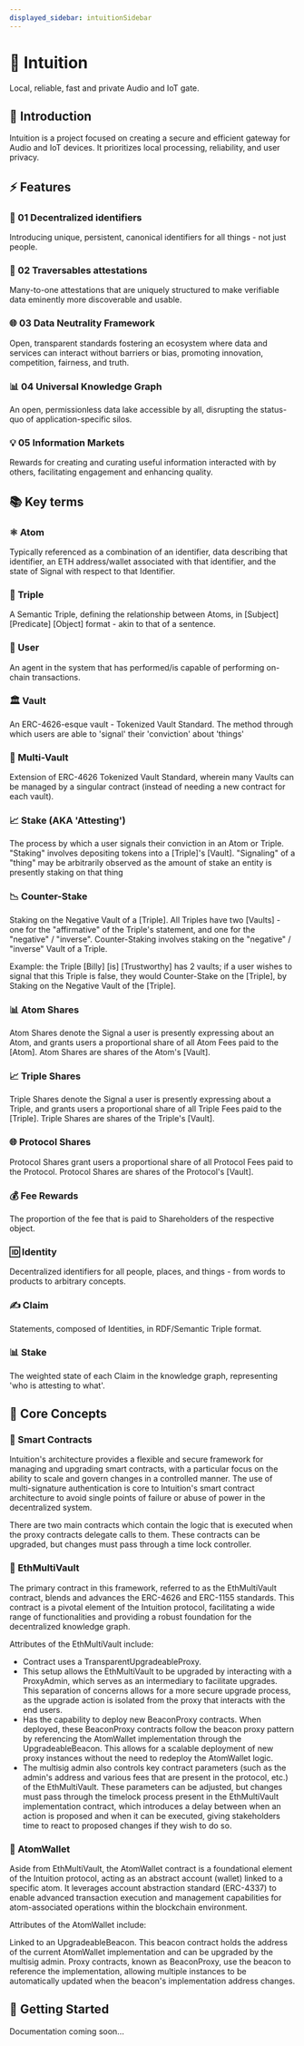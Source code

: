 ```yaml
---
displayed_sidebar: intuitionSidebar
---
```


# 🧠 Intuition

Local, reliable, fast and private Audio and IoT gate.

## 🌟 Introduction

Intuition is a project focused on creating a secure and efficient gateway for Audio and IoT devices. It prioritizes local processing, reliability, and user privacy.

## ⚡ Features

### 🔑 01 Decentralized identifiers
Introducing unique, persistent, canonical identifiers for all things - not just people.

### 🔄 02 Traversables attestations
Many-to-one attestations that are uniquely structured to make verifiable data eminently more discoverable and usable.

### 🌐 03 Data Neutrality Framework
Open, transparent standards fostering an ecosystem where data and services can interact without barriers or bias, promoting innovation, competition, fairness, and truth.

### 📊 04 Universal Knowledge Graph
An open, permissionless data lake accessible by all, disrupting the status-quo of application-specific silos.

### 💡 05 Information Markets
Rewards for creating and curating useful information interacted with by others, facilitating engagement and enhancing quality.

## 📚 Key terms 

### ⚛️ Atom
Typically referenced as a combination of an identifier, data describing that identifier, an ETH address/wallet associated with that identifier, and the state of Signal with respect to that Identifier.

### 🔗 Triple
A Semantic Triple, defining the relationship between Atoms, in [Subject] [Predicate] [Object] format - akin to that of a sentence.

### 👤 User
An agent in the system that has performed/is capable of performing on-chain transactions.

### 🏛️ Vault
An ERC-4626-esque vault - Tokenized Vault Standard. The method through which users are able to 'signal' their 'conviction' about 'things'

### 🏦 Multi-Vault
Extension of ERC-4626 Tokenized Vault Standard, wherein many Vaults can be managed by a singular contract (instead of needing a new contract for each vault).

### 📈 Stake (AKA 'Attesting')
The process by which a user signals their conviction in an Atom or Triple. "Staking" involves depositing tokens into a [Triple]'s [Vault]. "Signaling" of a "thing" may be arbitrarily observed as the amount of stake an entity is presently staking on that thing

### 📉 Counter-Stake
Staking on the Negative Vault of a [Triple]. All Triples have two [Vaults] - one for the "affirmative" of the Triple's statement, and one for the "negative" / "inverse". Counter-Staking involves staking on the "negative" / "inverse" Vault of a Triple.

Example: the Triple [Billy] [is] [Trustworthy] has 2 vaults; if a user wishes to signal that this Triple is false, they would Counter-Stake on the [Triple], by Staking on the Negative Vault of the [Triple].

### 📊 Atom Shares
Atom Shares denote the Signal a user is presently expressing about an Atom, and grants users a proportional share of all Atom Fees paid to the [Atom]. Atom Shares are shares of the Atom's [Vault].

### 📈 Triple Shares
Triple Shares denote the Signal a user is presently expressing about a Triple, and grants users a proportional share of all Triple Fees paid to the [Triple]. Triple Shares are shares of the Triple's [Vault].

### 🌐 Protocol Shares
Protocol Shares grant users a proportional share of all Protocol Fees paid to the Protocol. Protocol Shares are shares of the Protocol's [Vault].

### 💰 Fee Rewards
The proportion of the fee that is paid to Shareholders of the respective object.

### 🆔 Identity
Decentralized identifiers for all people, places, and things - from words to products to arbitrary concepts.

### ✍️ Claim
Statements, composed of Identities, in RDF/Semantic Triple format.

### 📊 Stake
The weighted state of each Claim in the knowledge graph, representing 'who is attesting to what'.

## 🔧 Core Concepts 

### 📝 Smart Contracts
Intuition's architecture provides a flexible and secure framework for managing and upgrading smart contracts, with a particular focus on the ability to scale and govern changes in a controlled manner. The use of multi-signature authentication is core to Intuition's smart contract architecture to avoid single points of failure or abuse of power in the decentralized system.

There are two main contracts which contain the logic that is executed when the proxy contracts delegate calls to them. These contracts can be upgraded, but changes must pass through a time lock controller.

### 🏦 EthMultiVault
The primary contract in this framework, referred to as the EthMultiVault contract, blends and advances the ERC-4626 and ERC-1155 standards. This contract is a pivotal element of the Intuition protocol, facilitating a wide range of functionalities and providing a robust foundation for the decentralized knowledge graph.

Attributes of the EthMultiVault include:

- Contract uses a TransparentUpgradeableProxy.
- This setup allows the EthMultiVault to be upgraded by interacting with a ProxyAdmin, which serves as an intermediary to facilitate upgrades. This separation of concerns allows for a more secure upgrade process, as the upgrade action is isolated from the proxy that interacts with the end users.
- Has the capability to deploy new BeaconProxy contracts. When deployed, these BeaconProxy contracts follow the beacon proxy pattern by referencing the AtomWallet implementation through the UpgradeableBeacon. This allows for a scalable deployment of new proxy instances without the need to redeploy the AtomWallet logic.
- The multisig admin also controls key contract parameters (such as the admin's address and various fees that are present in the protocol, etc.) of the EthMultiVault. These parameters can be adjusted, but changes must pass through the timelock process present in the EthMultiVault implementation contract, which introduces a delay between when an action is proposed and when it can be executed, giving stakeholders time to react to proposed changes if they wish to do so.

### 👛 AtomWallet
Aside from EthMultiVault, the AtomWallet contract is a foundational element of the Intuition protocol, acting as an abstract account (wallet) linked to a specific atom. It leverages account abstraction standard (ERC-4337) to enable advanced transaction execution and management capabilities for atom-associated operations within the blockchain environment.

Attributes of the AtomWallet include:

Linked to an UpgradeableBeacon. This beacon contract holds the address of the current AtomWallet implementation and can be upgraded by the multisig admin.
Proxy contracts, known as BeaconProxy, use the beacon to reference the implementation, allowing multiple instances to be automatically updated when the beacon's implementation address changes.

## 🚀 Getting Started

Documentation coming soon...

